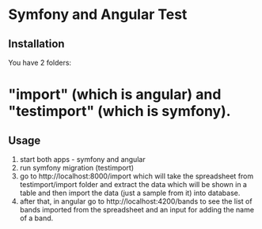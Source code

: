 # Symfony and Angular Test


## Installation

You have 2 folders: 
# "import" (which is angular) and "testimport" (which is symfony).



## Usage

1) start both apps - symfony and angular
2) run symfony migration (testimport)
2) go to http://localhost:8000/import which will take the spreadsheet from testimport/import folder and extract the data which will be shown in a table and then import the data (just a sample from it) into database.
3) after that, in angular go to http://localhost:4200/bands to see the list of bands imported from the spreadsheet and an input for adding the name of a band.
